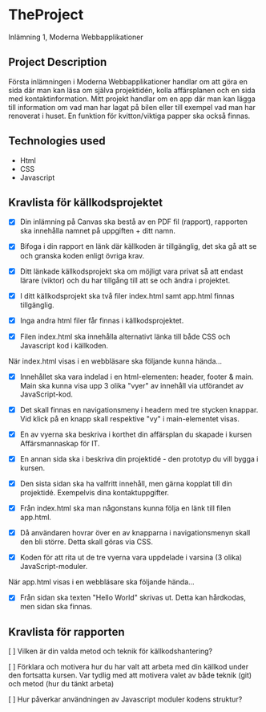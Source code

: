 # TheProject
Inlämning 1, Moderna Webbapplikationer

## Project Description
Första inlämningen i Moderna Webbapplikationer handlar om att göra en sida där man kan läsa om själva projektidén, kolla affärsplanen och en sida med kontaktinformation. Mitt projekt handlar om en app där man kan lägga till information om vad man har lagat på bilen eller till exempel vad man har renoverat i huset. En funktion för kvitton/viktiga papper ska också finnas.

## Technologies used
- Html
- CSS
- Javascript

## Kravlista för källkodsprojektet

- [x] Din inlämning på Canvas ska bestå av en PDF fil (rapport), rapporten ska innehålla namnet på uppgiften + ditt namn.	

* [x] Bifoga i din rapport en länk där källkoden är tillgänglig, det ska gå att se och granska koden enligt övriga krav.

* [x] Ditt länkade källkodsprojekt ska om möjligt vara privat så att endast lärare (viktor) och du har tillgång till att se och ändra i projektet.

* [x] I ditt källkodsprojekt ska två filer index.html samt app.html finnas tillgänglig.

* [x] Inga andra html filer får finnas i källkodsprojektet.

* [x] Filen index.html ska innehålla alternativt länka till både CSS och Javascript kod i källkoden.
 

När index.html visas i en webbläsare ska följande kunna hända...

* [x] Innehållet ska vara indelad i en html-elementen: header, footer & main. Main ska kunna visa upp 3 olika "vyer" av innehåll via utförandet av JavaScript-kod.

* [x] Det skall finnas en navigationsmeny i headern med tre stycken knappar. Vid klick på en knapp skall respektive "vy" i main-elementet visas. 

* [x] En av vyerna ska beskriva i korthet din affärsplan du skapade i kursen Affärsmannaskap för IT.

* [x] En annan sida ska i beskriva din projektidé - den prototyp du vill bygga i kursen.

* [x] Den sista sidan ska ha valfritt innehåll, men gärna kopplat till din projektidé. Exempelvis dina kontaktuppgifter.

* [x] Från index.html ska man någonstans kunna följa en länk till filen app.html.

* [x] Då användaren hovrar över en av knapparna i navigationsmenyn skall den bli större. Detta skall göras via CSS.

* [x] Koden för att rita ut de tre vyerna vara uppdelade i varsina (3 olika) JavaScript-moduler.
 

När app.html visas i en webbläsare ska följande hända...

* [x] Från sidan ska texten "Hello World" skrivas ut. Detta kan hårdkodas, men sidan ska finnas.
 
## Kravlista för rapporten

[ ] Vilken är din valda metod och teknik för källkodshantering?

[ ] Förklara och motivera hur du har valt att arbeta med din källkod under den fortsatta kursen. Var tydlig med att motivera valet av både teknik (git) och metod (hur du tänkt arbeta)

[ ] Hur påverkar användningen av Javascript moduler kodens struktur?
